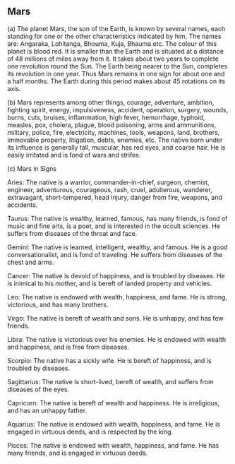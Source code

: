## Mars

(a) The planet Mars, the son of the Earth, is known by several names, each standing for one or the other characteristics indicated by him. The names are: Angaraka, Lohitanga, Bhouma, Kuja, Bhauma etc. The colour of this planet is blood red. It is smaller than the Earth and is situated at a distance of 48 millions of miles away from it. It takes about two years to complete one revolution round the Sun. The Earth being nearer to the Sun, completes its revolution in one year. Thus Mars remains in one sign for about one and a half months. The Earth during this period makes about 45 rotations on its axis.

(b) Mars represents among other things, courage, adventure, ambition, fighting spirit, energy, impulsiveness, accident, operation, surgery, wounds, burns, cuts, bruises, inflammation, high fever, hemorrhage, typhoid, measles, pox, cholera, plague, blood poisoning, arms and ammunitions, military, police, fire, electricity, machines, tools, weapons, land, brothers, immovable property, litigation, debts, enemies, etc. The native born under its influence is generally tall, muscular, has red eyes, and coarse hair. He is easily irritated and is fond of wars and strifes.

(c) Mars in Signs

Aries: The native is a warrior, commander-in-chief, surgeon, chemist, engineer, adventurous, courageous, rash, cruel, adulterous, wanderer, extravagant, short-tempered, head injury, danger from fire, weapons, and accidents.

Taurus: The native is wealthy, learned, famous, has many friends, is fond of music and fine arts, is a poet, and is interested in the occult sciences. He suffers from diseases of the throat and face.

Gemini: The native is learned, intelligent, wealthy, and famous. He is a good conversationalist, and is fond of traveling. He suffers from diseases of the chest and arms.

Cancer: The native is devoid of happiness, and is troubled by diseases. He is inimical to his mother, and is bereft of landed property and vehicles.

Leo: The native is endowed with wealth, happiness, and fame. He is strong, victorious, and has many brothers.

Virgo: The native is bereft of wealth and sons. He is unhappy, and has few friends.

Libra: The native is victorious over his enemies. He is endowed with wealth and happiness, and is free from diseases.

Scorpio: The native has a sickly wife. He is bereft of happiness, and is troubled by diseases.

Sagittarius: The native is short-lived, bereft of wealth, and suffers from diseases of the eyes.

Capricorn: The native is bereft of wealth and happiness. He is irreligious, and has an unhappy father.

Aquarius: The native is endowed with wealth, happiness, and fame. He is engaged in virtuous deeds, and is respected by the king.

Pisces: The native is endowed with wealth, happiness, and fame. He has many friends, and is engaged in virtuous deeds.
